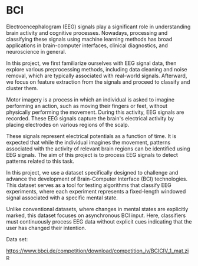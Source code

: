 # BCI
Electroencephalogram (EEG) signals play a significant role in understanding brain activity and cognitive processes. Nowadays, processing and classifying these signals using machine learning methods has broad applications in brain-computer interfaces, clinical diagnostics, and neuroscience in general.

In this project, we first familiarize ourselves with EEG signal data, then explore various preprocessing methods, including data cleaning and noise removal, which are typically associated with real-world signals. Afterward, we focus on feature extraction from the signals and proceed to classify and cluster them.

Motor imagery is a process in which an individual is asked to imagine performing an action, such as moving their fingers or feet, without physically performing the movement. During this activity, EEG signals are recorded. These EEG signals capture the brain's electrical activity by placing electrodes on various regions of the scalp. 

These signals represent electrical potentials as a function of time. It is expected that while the individual imagines the movement, patterns associated with the activity of relevant brain regions can be identified using EEG signals. The aim of this project is to process EEG signals to detect patterns related to this task.

In this project, we use a dataset specifically designed to challenge and advance the development of Brain-Computer Interface (BCI) technologies. This dataset serves as a tool for testing algorithms that classify EEG experiments, where each experiment represents a fixed-length windowed signal associated with a specific mental state.

Unlike conventional datasets, where changes in mental states are explicitly marked, this dataset focuses on asynchronous BCI input. Here, classifiers must continuously process EEG data without explicit cues indicating that the user has changed their intention.

Data set:

https://www.bbci.de/competition/download/competition_iv/BCICIV_1_mat.zip

